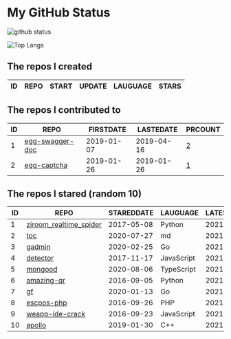 # My GitHub Status

<img src="https://github-readme-stats-1.yihong0618.vercel.app/api?username=jc-lathander&show_icons=true&&&hide_title=true&count_private=true" alt="github status" />

![Top Langs](https://github-readme-stats-1.yihong0618.vercel.app/api/top-langs/?username=jc-lathander&layout=compact)

<!--START_SECTION:my_github-->
## The repos I created
| ID | REPO | START | UPDATE | LAUGUAGE | STARS |
|----|------|-------|--------|----------|-------|

## The repos I contributed to
| ID |                                REPO                                | FIRSTDATE  | LASTEDATE  |                                          PRCOUNT                                           |
|----|--------------------------------------------------------------------|------------|------------|--------------------------------------------------------------------------------------------|
|  1 | [egg-swagger-doc](https://github.com/Yanshijie-EL/egg-swagger-doc) | 2019-01-07 | 2019-04-16 | [2](https://github.com/Yanshijie-EL/egg-swagger-doc/pulls?q=is%3Apr+author%3Ajc-lathander) |
|  2 | [egg-captcha](https://github.com/Raoul1996/egg-captcha)            | 2019-01-26 | 2019-01-26 | [1](https://github.com/Raoul1996/egg-captcha/pulls?q=is%3Apr+author%3Ajc-lathander)        |

## The repos I stared (random 10)
| ID |                                    REPO                                    | STAREDDATE |  LAUGUAGE  | LATESTUPDATE |
|----|----------------------------------------------------------------------------|------------|------------|--------------|
|  1 | [ziroom_realtime_spider](https://github.com/facert/ziroom_realtime_spider) | 2017-05-08 | Python     | 2021-07-27   |
|  2 | [toc](https://github.com/cncf/toc)                                         | 2020-07-27 | md         | 2021-09-14   |
|  3 | [gadmin](https://github.com/hailaz/gadmin)                                 | 2020-02-25 | Go         | 2021-08-04   |
|  4 | [detector](https://github.com/hotoo/detector)                              | 2017-11-17 | JavaScript | 2021-08-27   |
|  5 | [mongood](https://github.com/renzholy/mongood)                             | 2020-08-06 | TypeScript | 2021-09-13   |
|  6 | [amazing-qr](https://github.com/x-hw/amazing-qr)                           | 2016-09-05 | Python     | 2021-09-13   |
|  7 | [gf](https://github.com/gogf/gf)                                           | 2020-01-13 | Go         | 2021-09-14   |
|  8 | [escpos-php](https://github.com/mike42/escpos-php)                         | 2016-09-26 | PHP        | 2021-09-14   |
|  9 | [weapp-ide-crack](https://github.com/gavinkwoe/weapp-ide-crack)            | 2016-09-23 | JavaScript | 2021-09-07   |
| 10 | [apollo](https://github.com/ApolloAuto/apollo)                             | 2019-01-30 | C++        | 2021-09-14   |

<!--END_SECTION:my_github-->
